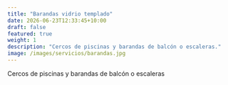 ```yaml
---
title: "Barandas vidrio templado"
date: 2026-06-23T12:33:45+10:00
draft: false
featured: true
weight: 1
description: "Cercos de piscinas y barandas de balcón o escaleras."
image: /images/servicios/barandas.jpg
---
```


Cercos de piscinas y barandas de balcón o escaleras
